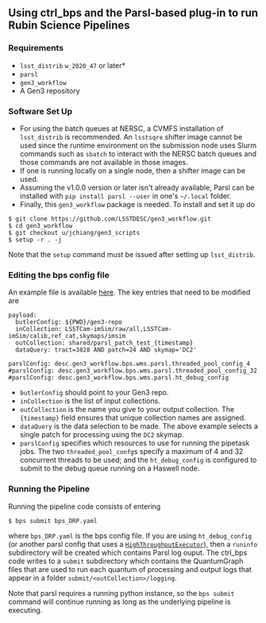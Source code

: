 ## Using ctrl_bps and the Parsl-based plug-in to run Rubin Science Pipelines

### Requirements
* `lsst_distrib` `w_2020_47` or later*
* `parsl`
* `gen3_workflow`
* A Gen3 repository

### Software Set Up
* For using the batch queues at NERSC, a CVMFS installation of `lsst_distrib` is recommended.  An `lsstsqre` shifter image cannot be used since the runtime environment on the submission node uses Slurm commands such as `sbatch` to interact with the NERSC batch queues and those commands are not available in those images.
* If one is running locally on a single node, then a shifter image can be used.
* Assuming the v1.0.0 version or later isn't already available, Parsl can be installed with `pip install parsl --user` in one's `~/.local` folder.
* Finally, this `gen3_workflow` package is needed.  To install and set it up do
```
$ git clone https://github.com/LSSTDESC/gen3_workflow.git
$ cd gen3_workflow
$ git checkout u/jchiang/gen3_scripts
$ setup -r . -j
```
Note that the `setup` command must be issued after setting up `lsst_distrib`.

### Editing the bps config file
An example file is available [here](https://github.com/LSSTDESC/gen3_workflow/blob/u/jchiang/gen3_scripts/examples/bps_DRP.yaml).  The key entries that need to be modified are
```
payload:
  butlerConfig: ${PWD}/gen3-repo
  inCollection: LSSTCam-imSim/raw/all,LSSTCam-imSim/calib,ref_cat,skymaps/imsim
  outCollection: shared/parsl_patch_test_{timestamp}
  dataQuery: tract=3828 AND patch=24 AND skymap='DC2'

parslConfig: desc.gen3_workflow.bps.wms.parsl.threaded_pool_config_4
#parslConfig: desc.gen3_workflow.bps.wms.parsl.threaded_pool_config_32
#parslConfig: desc.gen3_workflow.bps.wms.parsl.ht_debug_config
```
* `butlerConfig` should point to your Gen3 repo.
* `inCollection` is the list of input collections.
* `outCollection` is the name you give to your output collection.  The `{timestamp}` field ensures that unique collection names are assigned.
* `dataQuery` is the data selection to be made.  The above example selects a single patch for processing using the `DC2` skymap.
* `parslConfig` specifies which resources to use for running the pipetask jobs.  The two `threaded_pool_confg`s specify a maximum of 4 and 32 concurrent threads to be used; and the `ht_debug_config` is configured to submit to the debug queue running on a Haswell node.

### Running the Pipeline
Running the pipeline code consists of entering
```
$ bps submit bps_DRP.yaml
```
where `bps_DRP.yaml` is the bps config file.   If you are using `ht_debug_config` (or another parsl config that uses a [`HighThroughputExecutor`](https://parsl.readthedocs.io/en/stable/userguide/execution.html#executors)), then a `runinfo` subdirectory will be created which contains Parsl log ouput.  The ctrl_bps code writes to a `submit` subdirectory which contains the QuantumGraph files that are used to run each quantum of processing and output logs that appear in a folder `submit/<outCollection>/logging`.

Note that parsl requires a running python instance, so the `bps submit` command will continue running as long as the underlying pipeline is executing.
